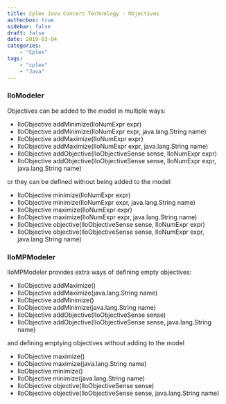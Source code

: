 ```yaml
---
title: Cplex Java Concert Technology - Objectives
authorbox: true
sidebar: false
draft: false
date: 2019-03-04
categories:
    - "Cplex"
tags:
    - "cplex"
    - "Java"
---
```


### IloModeler
Objectives can be added to the model in multiple ways:

+ IloObjective	addMinimize(IloNumExpr expr)
+ IloObjective	addMinimize(IloNumExpr expr, java.lang.String name)
+ IloObjective	addMaximize(IloNumExpr expr)
+ IloObjective	addMaximize(IloNumExpr expr, java.lang.String name)
+ IloObjective	addObjective(IloObjectiveSense sense, IloNumExpr expr)
+ IloObjective	addObjective(IloObjectiveSense sense, IloNumExpr expr, java.lang.String name)

or they can be defined without being added to the model:

+ IloObjective	minimize(IloNumExpr expr)
+ IloObjective	minimize(IloNumExpr expr, java.lang.String name)
+ IloObjective	maximize(IloNumExpr expr)
+ IloObjective	maximize(IloNumExpr expr, java.lang.String name)
+ IloObjective	objective(IloObjectiveSense sense, IloNumExpr expr)
+ IloObjective	objective(IloObjectiveSense sense, IloNumExpr expr, java.lang.String name)


### IloMPModeler
IloMPModeler provides extra ways of defining empty objectives:

+ IloObjective	addMaximize()
+ IloObjective	addMaximize(java.lang.String name)
+ IloObjective	addMinimize()
+ IloObjective	addMinimize(java.lang.String name)
+ IloObjective	addObjective(IloObjectiveSense sense)
+ IloObjective	addObjective(IloObjectiveSense sense, java.lang.String name)

and defining emptying objectives without adding to the model

+ IloObjective	maximize()
+ IloObjective	maximize(java.lang.String name)
+ IloObjective	minimize()
+ IloObjective	minimize(java.lang.String name)
+ IloObjective	objective(IloObjectiveSense sense)
+ IloObjective	objective(IloObjectiveSense sense, java.lang.String name)